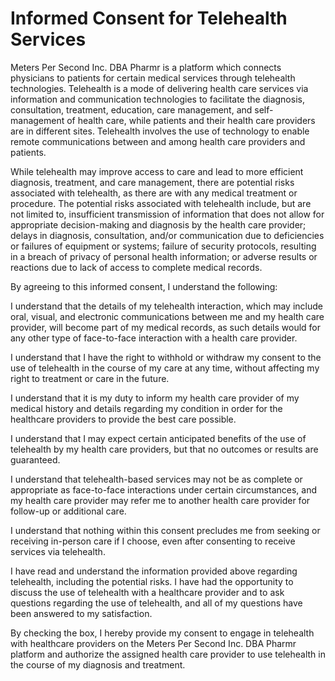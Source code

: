# Informed Consent for Telehealth Services

Meters Per Second Inc. DBA Pharmr is a platform which connects physicians to patients for certain medical services through telehealth technologies.  Telehealth is a mode of delivering health care services via information and communication technologies to facilitate the diagnosis, consultation, treatment, education, care management, and self-management of health care, while patients and their health care providers are in different sites.  Telehealth involves the use of technology to enable remote communications between and among health care providers and patients.  

While telehealth may improve access to care and lead to more efficient diagnosis, treatment, and care management, there are potential risks associated with telehealth, as there are with any medical treatment or procedure.  The potential risks associated with telehealth include, but are not limited to, insufficient transmission of information that does not allow for appropriate decision-making and diagnosis by the health care provider; delays in diagnosis, consultation, and/or communication due to deficiencies or failures of equipment or systems; failure of security protocols, resulting in a breach of privacy of personal health information; or adverse results or reactions due to lack of access to complete medical records.

By agreeing to this informed consent, I understand the following:

I understand that the details of my telehealth interaction, which may include oral, visual, and electronic communications between me and my health care provider, will become part of my medical records, as such details would for any other type of face-to-face interaction with a health care provider.  

I understand that I have the right to withhold or withdraw my consent to the use of telehealth in the course of my care at any time, without affecting my right to treatment or care in the future.

I understand that it is my duty to inform my health care provider of my medical history and details regarding my condition in order for the healthcare providers to provide the best care possible.

I understand that I may expect certain anticipated benefits of the use of telehealth by my health care providers, but that no outcomes or results are guaranteed.

I understand that telehealth-based services may not be as complete or appropriate as face-to-face interactions under certain circumstances, and my health care provider may refer me to another health care provider for follow-up or additional care.

I understand that nothing within this consent precludes me from seeking or receiving in-person care if I choose, even after consenting to receive services via telehealth.

I have read and understand the information provided above regarding telehealth, including the potential risks. I have had the opportunity to discuss the use of telehealth with a healthcare provider and to ask questions regarding the use of telehealth, and all of my questions have been answered to my satisfaction.

By checking the box, I hereby provide my consent to engage in telehealth with healthcare providers on the Meters Per Second Inc. DBA Pharmr platform and authorize the assigned health care provider to use telehealth in the course of my diagnosis and treatment.
